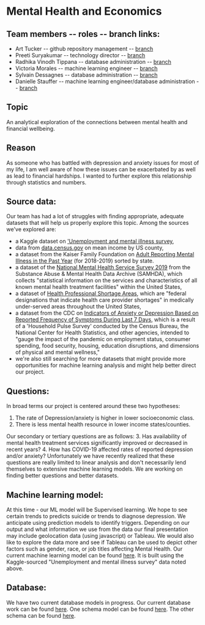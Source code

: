 # Mental Health and Economics

## Team members -- roles -- branch links:
* Art Tucker -- github repository management -- [branch](https://github.com/ArtTucker/mental_health_and_economics/tree/tucker_a_branch_01)
* Preeti Suryakumar -- technology director -- [branch](https://github.com/ArtTucker/mental_health_and_economics/tree/preeti-01)
* Radhika Vinodh Tippana -- database administration -- [branch](https://github.com/ArtTucker/mental_health_and_economics/tree/rtippana)
* Victoria Morales -- machine learning engineer -- [branch](https://github.com/ArtTucker/mental_health_and_economics/tree/morales_v_branch)
* Sylvain Dessagnes -- database administration -- [branch](https://github.com/ArtTucker/mental_health_and_economics/tree/SylvainDessagnes)
* Danielle Stauffer -- machine learning engineer/database administration -- [branch](https://github.com/ArtTucker/mental_health_and_economics/tree/Stauffer_Branch)

## Topic
An analytical exploration of the connections between mental health and financial wellbeing.

## Reason
As someone who has battled with depression and anxiety issues for most of my life, I am well aware of how these issues can be exacerbated by as well as lead to financial hardships. I wanted to further explore this relationship through statistics and numbers.

## Source data:
Our team has had a lot of struggles with finding appropriate, adequate datasets that will help us properly explore this topic. Among the sources we've explored are:
* a Kaggle dataset on ['Unemployment and mental illness survey](https://www.kaggle.com/michaelacorley/unemployment-and-mental-illness-survey),
* data from [data.census.gov](https://data.census.gov/cedsci/table?q=household%20income%20by%20county&tid=ACSST1Y2019.S1902&hidePreview=false) on mean income by US county,
* a dataset from the Kaiser Family Foundation on [Adult Reporting Mental Illness in the Past Year](https://www.kff.org/other/state-indicator/adults-reporting-any-mental-illness-in-the-past-year/?currentTimeframe=0&sortModel=%7B%22colId%22:%22Location%22,%22sort%22:%22asc%22%7D) (for 2018-2019) sorted by state.
* a dataset of the [National Mental Health Service Survey 2019](https://www.datafiles.samhsa.gov/study-dataset/national-mental-health-services-survey-2019-n-mhss-2019-ds0001-nid18959) from the Substance Abuse & Mental Health Data Archive (SAMHDA), which collects "statistical information on the services and characteristics of all known mental health treatment facilities" within the United States,
* a dataset of [Health Professional Shortage Areas](https://console.cloud.google.com/marketplace/product/hhs/health-professional-shortage-areas?project=ucbeconmentalhealth), which are "federal designations that indicate health care provider shortages" in medically under-served areas throughout the United States,
* a dataset from the CDC on [Indicators of Anxiety or Depression Based on Reported Frequency of Symptoms During Last 7 Days](https://data.cdc.gov/NCHS/Indicators-of-Anxiety-or-Depression-Based-on-Repor/8pt5-q6wp), which is a result of a 'Household Pulse Survey' conducted by the Census Bureau, the National Center for Health Statistics, and other agencies, intended to "gauge the impact of the pandemic on employment status, consumer spending, food security, housing, education disruptions, and dimensions of physical and mental wellness,"
* we're also still searching for more datasets that might provide more opportunities for machine learning analysis and might help better direct our project.

## Questions:
In broad terms our project is centered around these two hypotheses:
1. The rate of Depression/anxiety is higher in lower socioeconomic class.
2. There is less mental health resource in lower income states/counties.

Our secondary or tertiary questions are as follows:
3. Has availability of mental health treatment services significantly improved or decreased in recent years?
4. How has COVID-19 affected rates of reported depression and/or anxiety?
Unfortunately we have recently realized that these questions are really limited to linear analysis and don't necessarily lend themselves to extensive machine learning models. We are working on finding better questions and better datasets.

## Machine learning model:
At this time - our ML model will be Supervised learning. We hope to see certain trends to predicts suicide or trends to diagnose depression. We anticipate using prediction models to identify triggers. Depending on our output and what information we use from the data our final presentation may include geolocation data (using javascript) or Tableau. We would also like to explore the data more and see if Tableau can be used to depict other factors such as gender, race, or job titles affecting Mental Health.
Our current machine learning model can be found [here](https://github.com/ArtTucker/mental_health_and_economics/blob/morales_v_branch/unemployement_random_forest.ipynb). It is built using the Kaggle-sourced "Unemployment and mental illness survey" data noted above.

## Database:
We have two current database models in progress. Our current database work can be found [here](https://github.com/ArtTucker/mental_health_and_economics/tree/SylvainDessagnes/Database). One schema model can be found [here](https://github.com/ArtTucker/mental_health_and_economics/blob/SylvainDessagnes/Database/Database_ERD.png?raw=true). The other schema can be found [here](https://github.com/ArtTucker/mental_health_and_economics/blob/SylvainDessagnes/Database/Funding_ERD.png?raw=true).
